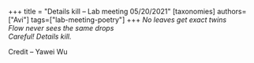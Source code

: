+++
title = "Details kill – Lab meeting 05/20/2021"
[taxonomies]
authors=["Avi"]
tags=["lab-meeting-poetry"]
+++
*No leaves get exact twins\
Flow never sees the same drops\
Careful! Details kill.*

Credit – Yawei Wu